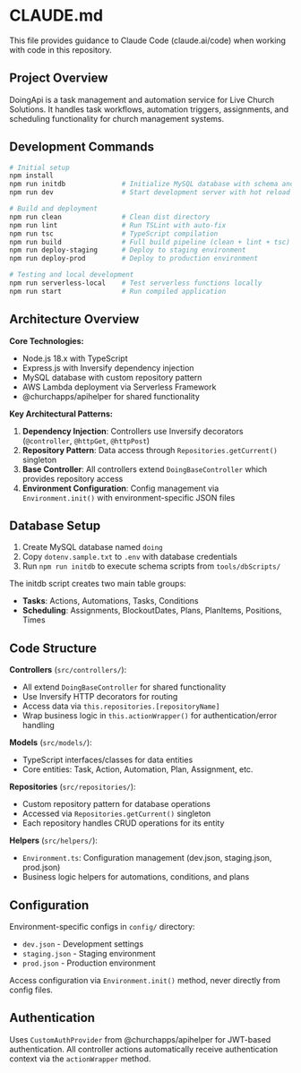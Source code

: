 # CLAUDE.md

This file provides guidance to Claude Code (claude.ai/code) when working with code in this repository.

## Project Overview

DoingApi is a task management and automation service for Live Church Solutions. It handles task workflows, automation triggers, assignments, and scheduling functionality for church management systems.

## Development Commands

```bash
# Initial setup
npm install
npm run initdb              # Initialize MySQL database with schema and demo data
npm run dev                 # Start development server with hot reload

# Build and deployment
npm run clean               # Clean dist directory
npm run lint                # Run TSLint with auto-fix
npm run tsc                 # TypeScript compilation
npm run build               # Full build pipeline (clean + lint + tsc)
npm run deploy-staging      # Deploy to staging environment
npm run deploy-prod         # Deploy to production environment

# Testing and local development
npm run serverless-local    # Test serverless functions locally
npm run start               # Run compiled application
```

## Architecture Overview

**Core Technologies:**
- Node.js 18.x with TypeScript
- Express.js with Inversify dependency injection
- MySQL database with custom repository pattern
- AWS Lambda deployment via Serverless Framework
- @churchapps/apihelper for shared functionality

**Key Architectural Patterns:**

1. **Dependency Injection**: Controllers use Inversify decorators (`@controller`, `@httpGet`, `@httpPost`)
2. **Repository Pattern**: Data access through `Repositories.getCurrent()` singleton
3. **Base Controller**: All controllers extend `DoingBaseController` which provides repository access
4. **Environment Configuration**: Config management via `Environment.init()` with environment-specific JSON files

## Database Setup

1. Create MySQL database named `doing`
2. Copy `dotenv.sample.txt` to `.env` with database credentials
3. Run `npm run initdb` to execute schema scripts from `tools/dbScripts/`

The initdb script creates two main table groups:
- **Tasks**: Actions, Automations, Tasks, Conditions
- **Scheduling**: Assignments, BlockoutDates, Plans, PlanItems, Positions, Times

## Code Structure

**Controllers** (`src/controllers/`):
- All extend `DoingBaseController` for shared functionality
- Use Inversify HTTP decorators for routing
- Access data via `this.repositories.[repositoryName]`
- Wrap business logic in `this.actionWrapper()` for authentication/error handling

**Models** (`src/models/`):
- TypeScript interfaces/classes for data entities
- Core entities: Task, Action, Automation, Plan, Assignment, etc.

**Repositories** (`src/repositories/`):
- Custom repository pattern for database operations
- Accessed via `Repositories.getCurrent()` singleton
- Each repository handles CRUD operations for its entity

**Helpers** (`src/helpers/`):
- `Environment.ts`: Configuration management (dev.json, staging.json, prod.json)
- Business logic helpers for automations, conditions, and plans

## Configuration

Environment-specific configs in `config/` directory:
- `dev.json` - Development settings
- `staging.json` - Staging environment
- `prod.json` - Production environment

Access configuration via `Environment.init()` method, never directly from config files.

## Authentication

Uses `CustomAuthProvider` from @churchapps/apihelper for JWT-based authentication. All controller actions automatically receive authentication context via the `actionWrapper` method.